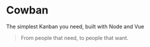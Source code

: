 # Cowban

The simplest Kanban you need, built with Node and Vue

> From people that need, to people that want.
